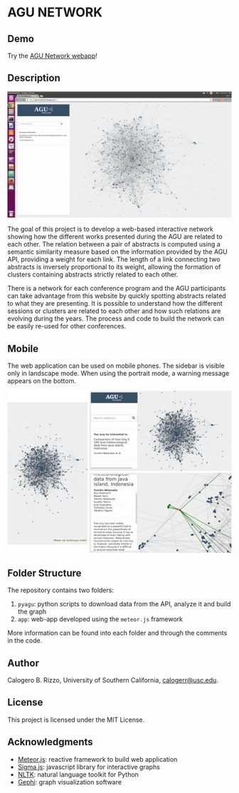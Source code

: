 # AGU NETWORK

## Demo

Try the [AGU Network webapp](https://agunetwork.herokuapp.com)!

## Description

![AGU Network on Desktop](/screenshots/agunetwork-screen1.png?raw=true "AGU Network on Desktop")

The goal of this project is to develop a web-based interactive network showing how the 
different works presented during the AGU are related to each other. 
The relation between a pair of abstracts is computed using a semantic similarity measure based 
on the information provided by the AGU API, providing a weight for each link. The length of a 
link connecting two abstracts is inversely proportional to its weight, allowing the formation
of clusters containing abstracts strictly related to each other.

There is a network for each conference program and the 
AGU participants can take advantage from this website by quickly spotting abstracts 
related to what they are presenting. It is possible to understand how 
the different sessions or clusters are related to each other and how such relations 
are evolving during the years. The process and code to build the network can be 
easily re-used for other conferences.

## Mobile

The web application can be used on mobile phones. The sidebar is visible only in landscape mode.
When using the portrait mode, a warning message appears on the bottom.

![AGU Network on Mobile](/screenshots/agunetwork-mobile-preview.png?raw=true "AGU Network on Mobile")

## Folder Structure

The repository contains two folders:

1. `pyagu`: python scripts to download data from the API, analyze it and build the graph
2. `app`: web-app developed using the `meteor.js` framework

More information can be found into each folder and through the comments in the code.

## Author
Calogero B. Rizzo, University of Southern California, calogerr@usc.edu.

## License
This project is licensed under the MIT License.

## Acknowledgments
- [Meteor.js](https://www.meteor.com/): reactive framework to build web application
- [Sigma.js](http://sigmajs.org/): javascript library for interactive graphs
- [NLTK](http://www.nltk.org/): natural language toolkit for Python
- [Gephi](https://gephi.org/): graph visualization software

